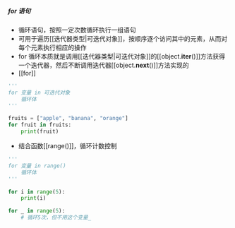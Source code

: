 ##### for 语句
- 循环语句，按照一定次数循环执行一组语句
- 可用于遍历[[迭代器类型|可迭代对象]]，按顺序逐个访问其中的元素，从而对每个元素执行相应的操作
- for 循环本质就是调用[[迭代器类型|可迭代对象]]的[[object.__iter__()]]方法获得一个迭代器，然后不断调用迭代器[[object.__next__()]]方法实现的
- [[for]]
```python
'''
for 变量 in 可迭代对象
	循环体
'''

fruits = ["apple", "banana", "orange"]
for fruit in fruits:
    print(fruit)
```
- 结合函数[[range()]]，循环计数控制
```python
'''
for 变量 in range()
	循环体
'''

for i in range(5):
    print(i)

for _ in range(5):
    # 循环5次，但不用这个变量_
```
